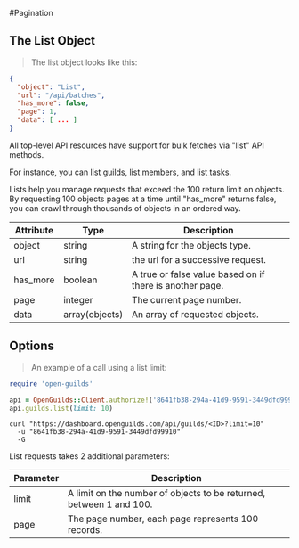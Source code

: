 #Pagination

## The List Object

> The list object looks like this:

```json
{
  "object": "List",
  "url": "/api/batches",
  "has_more": false,
  "page": 1,
  "data": [ ... ]
}
```


All top-level API resources have support for bulk fetches via "list" API methods. 

For instance, you can [list guilds](#list-all-guilds), 
[list members](#list-all-members), and [list tasks](#list-all-tasks). 

Lists help you manage requests that exceed the 100 return limit on objects.
By requesting 100 objects pages at a time until "has_more" returns false,
you can crawl through thousands of objects in an ordered way.


Attribute | Type | Description
--------- | ---- | -----------
object | string | A string for the objects type.
url | string | the url for a successive request.
has_more | boolean | A true or false value based on if there is another page.
page | integer | The current page number.
data | array(objects) | An array of requested objects.

## Options

> An example of a call using a list limit:

```ruby
require 'open-guilds'

api = OpenGuilds::Client.authorize!('8641fb38-294a-41d9-9591-3449dfd99910')
api.guilds.list(limit: 10)
```

```shell
curl "https://dashboard.openguilds.com/api/guilds/<ID>?limit=10"
  -u "8641fb38-294a-41d9-9591-3449dfd99910"
  -G
```


List requests takes 2 additional parameters:

Parameter | Description
--------- | -----------
limit | A limit on the number of objects to be returned, between 1 and 100.
page | The page number, each page represents 100 records.
